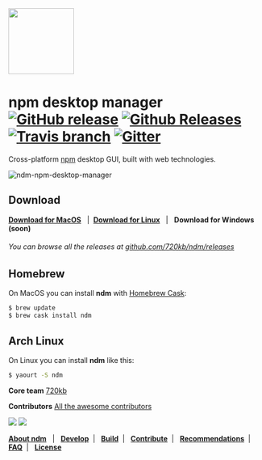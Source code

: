 <img src="http://electron.atom.io/images/apps/ndm-icon.png" width="130"/>

# npm desktop manager [![GitHub release](https://img.shields.io/github/release/720kb/ndm.svg)]() [![Github Releases](https://img.shields.io/github/downloads/720kb/ndm/total.svg)]() [![Travis branch](https://img.shields.io/travis/720kb/ndm/master.svg)]() [![Gitter](https://img.shields.io/gitter/room/720kb/ndm.svg)](https://gitter.im/720kb/ndm)

Cross-platform <a href="https://npmjs.com/" target="_blank">npm</a> desktop GUI, built with web technologies.


![ndm-npm-desktop-manager](http://i.imgur.com/1w80457.png)


## Download
**[Download for MacOS](https://720kb.github.io/ndm#mac)**  &nbsp; | &nbsp;**[Download for Linux](https://720kb.github.io/ndm#linux)** &nbsp; | &nbsp; **Download for Windows (soon)**

###### You can browse all the releases at [github.com/720kb/ndm/releases](https://github.com/720kb/ndm/releases)



## Homebrew

On MacOS you can install **ndm** with [Homebrew Cask](https://caskroom.github.io/):

```bash
$ brew update
$ brew cask install ndm
```

## Arch Linux

On Linux you can install **ndm** like this:

```bash
$ yaourt -S ndm
```

**Core team** 
[720kb](https://720kb.net) 

**Contributors** [All the awesome contributors](https://github.com/720kb/ndm/graphs/contributors)

<a href="https://opencollective.com/ndm/backer/0/website" target="_blank"><img src="https://opencollective.com/ndm/backer/0/avatar.svg"></a> <a href="https://opencollective.com/ndm/sponsor/0/website" target="_blank"><img src="https://opencollective.com/ndm/sponsor/0/avatar.svg"></a>

<p>
<b><a href="https://github.com/720kb/ndm/blob/master/doc/ABOUT.md">About ndm</a></b> &nbsp; 
  |
  &nbsp; <b><a href="https://github.com/720kb/ndm/blob/master/doc/DEVELOP.md">Develop</a></b>&nbsp;  |
  &nbsp; <b><a href="https://github.com/720kb/ndm/blob/master/doc/BUILD.md">Build</a></b>&nbsp; 
  |
  &nbsp; <b><a href="https://github.com/720kb/ndm/blob/master/doc/CONTRIBUTE.md">Contribute</a></b>&nbsp; 
  |
  &nbsp; <b><a href="https://github.com/720kb/ndm/blob/master/doc/RECOMMENDATIONS.md">Recommendations</a></b>&nbsp; 
  |
  &nbsp; <b><a href="https://github.com/720kb/ndm/blob/master/doc/FAQ.md">FAQ</a></b>&nbsp; 
  |
  &nbsp; <b><a href="https://github.com/720kb/ndm/blob/master/LICENSE.md">License</a></b>
  </p>
